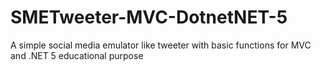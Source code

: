 # SMETweeter-MVC-DotnetNET-5
A simple social media emulator like tweeter with basic functions for MVC and .NET 5 educational purpose
